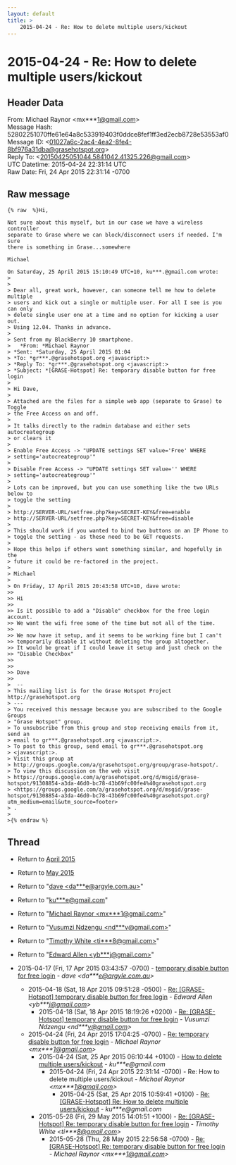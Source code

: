 ```yaml
---
layout: default
title: >
    2015-04-24 - Re: How to delete multiple users/kickout
---
```


# 2015-04-24 - Re: How to delete multiple users/kickout

## Header Data

From: Michael Raynor \<mx***1@gmail.com\><br>
Message Hash: 52802251070ffe61e64a8c533919403f0ddce8fef1ff3ed2ecb8728e53553af0<br>
Message ID: \<01027a6c-2ac4-4ea2-8fe4-8bf976a31dba@grasehotspot.org\><br>
Reply To: \<20150425051044.5841042.41325.226@gmail.com\><br>
UTC Datetime: 2015-04-24 22:31:14 UTC<br>
Raw Date: Fri, 24 Apr 2015 22:31:14 -0700<br>

## Raw message

```
{% raw  %}Hi,

Not sure about this myself, but in our case we have a wireless controller 
separate to Grase where we can block/disconnect users if needed. I'm sure 
there is something in Grase...somewhere

Michael

On Saturday, 25 April 2015 15:10:49 UTC+10, ku***.@gmail.com wrote:
>
>
> Dear all, great work, however, can someone tell me how to delete multiple‎ 
> users and kick out a single or multiple user. For all I see is you can only 
> delete single user one at a time and no option for kicking a user out. 
> Using 12.04. Thanks in advance.
>
> Sent from my BlackBerry 10 smartphone.
>   *From: *Michael Raynor
> *Sent: *Saturday, 25 April 2015 01:04
> *To: *gr***.@grasehotspot.org <javascript:>
> *Reply To: *gr***.@grasehotspot.org <javascript:>
> *Subject: *[GRASE-Hotspot] Re: temporary disable button for free login
>
> Hi Dave,
>
> Attached are the files for a simple web app (separate to Grase) to Toggle 
> the Free Access on and off.
>
> It talks directly to the radmin database and either sets autocreategroup 
> or clears it
>
> Enable Free Access -> "UPDATE settings SET value='Free' WHERE 
> setting='autocreategroup'"
>
> Disable Free Access -> "UPDATE settings SET value='' WHERE 
> setting='autocreategroup'"
>
> Lots can be improved, but you can use something like the two URLs below to 
> toggle the setting
>
> http://SERVER-URL/setfree.php?key=SECRET-KEY&free=enable
> http://SERVER-URL/setfree.php?key=SECRET-KEY&free=disable
>
> This should work if you wanted to bind two buttons on an IP Phone to 
> toggle the setting - as these need to be GET requests.
>
> Hope this helps if others want something similar, and hopefully in the 
> future it could be re-factored in the project.
>
> Michael
>
> On Friday, 17 April 2015 20:43:58 UTC+10, dave wrote:
>>
>> Hi 
>>
>> Is it possible to add a "Disable" checkbox for the free login account. 
>> We want the wifi free some of the time but not all of the time. 
>>
>> We now have it setup, and it seems to be working fine but I can't 
>> temporarily disable it without deleting the group altogether. 
>> It would be great if I could leave it setup and just check on the 
>> "Disable Checkbox" 
>>
>>
>> Dave 
>>
>  -- 
> This mailing list is for the Grase Hotspot Project http://grasehotspot.org
> --- 
> You received this message because you are subscribed to the Google Groups 
> "Grase Hotspot" group.
> To unsubscribe from this group and stop receiving emails from it, send an 
> email to gr***.@grasehotspot.org <javascript:>.
> To post to this group, send email to gr***.@grasehotspot.org 
> <javascript:>.
> Visit this group at 
> http://groups.google.com/a/grasehotspot.org/group/grase-hotspot/.
> To view this discussion on the web visit 
> https://groups.google.com/a/grasehotspot.org/d/msgid/grase-hotspot/91308854-a3da-46d0-bc78-43b69fc00fe4%40grasehotspot.org 
> <https://groups.google.com/a/grasehotspot.org/d/msgid/grase-hotspot/91308854-a3da-46d0-bc78-43b69fc00fe4%40grasehotspot.org?utm_medium=email&utm_source=footer>
> .
>
>{% endraw %}
```

## Thread

+ Return to [April 2015](/archive/2015/04)
+ Return to [May 2015](/archive/2015/05)

+ Return to "[dave <da***e<span>@</span>argyle.com.au>](/authors/da___e_at_argyle_com_au)"
+ Return to "[ku***e<span>@</span>gmail.com](/authors/ku___e_at_gmail_com)"
+ Return to "[Michael Raynor <mx***1<span>@</span>gmail.com>](/authors/mx___1_at_gmail_com)"
+ Return to "[Vusumzi Ndzengu <nd***v<span>@</span>gmail.com>](/authors/nd___v_at_gmail_com)"
+ Return to "[Timothy White <ti***8<span>@</span>gmail.com>](/authors/ti___8_at_gmail_com)"
+ Return to "[Edward Allen <yb***j<span>@</span>gmail.com>](/authors/yb___j_at_gmail_com)"

+ 2015-04-17 (Fri, 17 Apr 2015 03:43:57 -0700) - [temporary disable button for free login](/archive/2015/04/3d295becbb8728ef2252ca0629453ee4dc98f76e6c3fb95ac6552338bf4d6884) - _dave \<da***e@argyle.com.au\>_
  + 2015-04-18 (Sat, 18 Apr 2015 09:51:28 -0500) - [Re: [GRASE-Hotspot] temporary disable button for free login](/archive/2015/04/053afb051754f2470848e3ba382428b2cbfe474b48f22f2d038060b2d236d7a2) - _Edward Allen \<yb***j@gmail.com\>_
    + 2015-04-18 (Sat, 18 Apr 2015 18:19:26 +0200) - [Re: [GRASE-Hotspot] temporary disable button for free login](/archive/2015/04/ce8d1e362ce215aa1e3f70c1000b891551659dcbda79abb3aa78ec5b61903bb4) - _Vusumzi Ndzengu \<nd***v@gmail.com\>_
  + 2015-04-24 (Fri, 24 Apr 2015 17:04:25 -0700) - [Re: temporary disable button for free login](/archive/2015/04/7f936a3817bca75db6922d5e2795f0a407abed5854b2b659a492c2ea5e48d7e5) - _Michael Raynor \<mx***1@gmail.com\>_
    + 2015-04-24 (Sat, 25 Apr 2015 06:10:44 +0100) - [How to delete multiple users/kickout](/archive/2015/04/3efed66f0aee623ca8de4a3c30aa87e0d44014135d80fc566617458dabd99ffe) - _ku***e@gmail.com_
      + 2015-04-24 (Fri, 24 Apr 2015 22:31:14 -0700) - Re: How to delete multiple users/kickout - _Michael Raynor \<mx***1@gmail.com\>_
        + 2015-04-25 (Sat, 25 Apr 2015 10:59:41 +0100) - [Re: [GRASE-Hotspot] Re: How to delete multiple users/kickout](/archive/2015/04/593acf9bd9483dba5d9e71670961dd91cd03a651962757af5be98d6b3f2d3ad4) - _ku***e@gmail.com_
    + 2015-05-28 (Fri, 29 May 2015 14:01:51 +1000) - [Re: [GRASE-Hotspot] Re: temporary disable button for free login](/archive/2015/05/62e282263c8f8b71e01aff088fe5809b55dd206e7fe25cd121908a40970da5cd) - _Timothy White \<ti***8@gmail.com\>_
      + 2015-05-28 (Thu, 28 May 2015 22:56:58 -0700) - [Re: [GRASE-Hotspot] Re: temporary disable button for free login](/archive/2015/05/85038884cdbdd738e0a59e864277bd7934006b3a5e80cb731279382988c35717) - _Michael Raynor \<mx***1@gmail.com\>_

